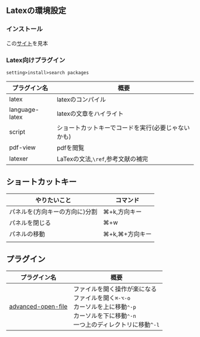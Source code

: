 



## Latexの環境設定

### インストール

この[サイト](https://qiita.com/kurohune538/items/6c1e48f6380b87fd8161)を見本



### Latex向けプラグイン

`setting>install>search packages`

| プラグイン名   | 概要                                               |
| -------------- | -------------------------------------------------- |
| latex          | latexのコンパイル                                  |
| language-latex | latexの文章をハイライト                            |
| script         | ショートカットキーでコードを実行(必要じゃないかも) |
| pdf-view       | pdfを閲覧                                          |
| latexer        | LaTexの文法,`\ref`,参考文献の補完                  |



## ショートカットキー

| やりたいこと                   | コマンド       |
| ------------------------------ | -------------- |
| パネルを(方向キーの方向に)分割 | ⌘+k,方向キー   |
| パネルを閉じる                 | ⌘+w            |
| パネルの移動                   | ⌘+k,⌘+方向キー |
|                                |                |



## プラグイン

| プラグイン名                                           | 概要                                                         |
| ------------------------------------------------------ | ------------------------------------------------------------ |
| [advanced-open-file](https://co.bsnws.net/article/147) | ファイルを開く操作が楽になる<br />ファイルを開く`⌘-⌥-o`<br />カーソルを上に移動`⌃-p`<br />カーソルを下に移動`⌃-n`<br />一つ上のディレクトリに移動`^-l` |

